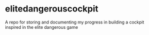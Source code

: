 # elitedangerouscockpit
A repo for storing and documenting my progress in building a cockpit inspired in the elite dangerous game
